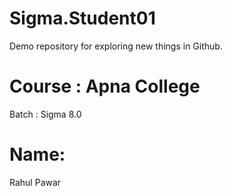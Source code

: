 # Sigma.Student01
Demo repository for exploring new things in Github.

# Course : Apna College
Batch : Sigma 8.0

# Name:
Rahul Pawar

